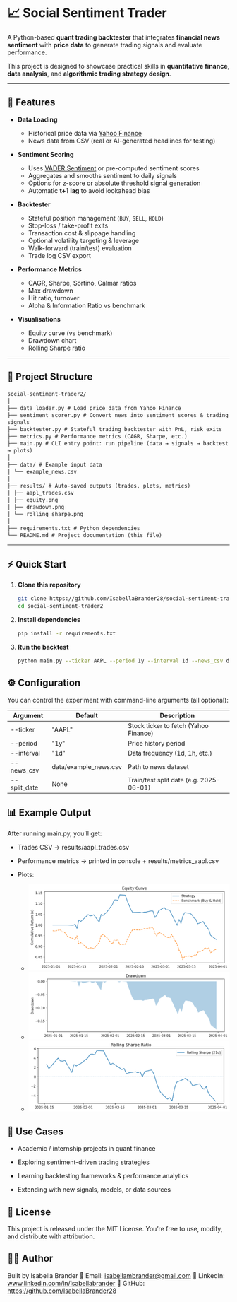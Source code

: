 # 📈 Social Sentiment Trader

A Python-based **quant trading backtester** that integrates **financial news sentiment** with **price data** to generate trading signals and evaluate performance.  

This project is designed to showcase practical skills in **quantitative finance**, **data analysis**, and **algorithmic trading strategy design**.

---

## 🚀 Features
- **Data Loading**
  - Historical price data via [Yahoo Finance](https://pypi.org/project/yfinance/)
  - News data from CSV (real or AI-generated headlines for testing)

- **Sentiment Scoring**
  - Uses [VADER Sentiment](https://github.com/cjhutto/vaderSentiment) or pre-computed sentiment scores
  - Aggregates and smooths sentiment to daily signals
  - Options for z-score or absolute threshold signal generation
  - Automatic **t+1 lag** to avoid lookahead bias

- **Backtester**
  - Stateful position management (`BUY`, `SELL`, `HOLD`)
  - Stop-loss / take-profit exits
  - Transaction cost & slippage handling
  - Optional volatility targeting & leverage
  - Walk-forward (train/test) evaluation
  - Trade log CSV export

- **Performance Metrics**
  - CAGR, Sharpe, Sortino, Calmar ratios
  - Max drawdown
  - Hit ratio, turnover
  - Alpha & Information Ratio vs benchmark

- **Visualisations**
  - Equity curve (vs benchmark)
  - Drawdown chart
  - Rolling Sharpe ratio

---

## 📂 Project Structure
```
social-sentiment-trader2/
│
├── data_loader.py # Load price data from Yahoo Finance
├── sentiment_scorer.py # Convert news into sentiment scores & trading signals
├── backtester.py # Stateful trading backtester with PnL, risk exits
├── metrics.py # Performance metrics (CAGR, Sharpe, etc.)
├── main.py # CLI entry point: run pipeline (data → signals → backtest → plots)
│
├── data/ # Example input data
│ └── example_news.csv
│
├── results/ # Auto-saved outputs (trades, plots, metrics)
│ ├── aapl_trades.csv
│ ├── equity.png
│ ├── drawdown.png
│ └── rolling_sharpe.png
│
├── requirements.txt # Python dependencies
└── README.md # Project documentation (this file)
```
---

## ⚡ Quick Start

1. **Clone this repository**
   ```bash
   git clone https://github.com/IsabellaBrander28/social-sentiment-trader2.git
   cd social-sentiment-trader2
   ```

2. **Install dependencies**
   ```bash
   pip install -r requirements.txt
   ```

3. **Run the backtest**
   ```bash
   python main.py --ticker AAPL --period 1y --interval 1d --news_csv data/example_news.csv
   ```

## ⚙️ Configuration

You can control the experiment with command-line arguments (all optional):

| Argument     | Default               | Description                             |
|--------------|-----------------------|-----------------------------------------|
| --ticker     | "AAPL"                | Stock ticker to fetch (Yahoo Finance)   |
| --period     | "1y"                  | Price history period                    |
| --interval   | "1d"                  | Data frequency (1d, 1h, etc.)           |
| --news_csv   | data/example_news.csv | Path to news dataset                    |
| --split_date | None                  | Train/test split date (e.g. 2025-06-01) |

## 📊 Example Output
After running main.py, you’ll get:

- Trades CSV → results/aapl_trades.csv

- Performance metrics → printed in console + results/metrics_aapl.csv

- Plots:

  - ![Equity Curve](readme-images/equity.png)
  - ![Drawdown](readme-images/drawdown.png)
  - ![Rolling Sharpe](readme-images/rolling_sharpe.png)


## 🔧 Use Cases
- Academic / internship projects in quant finance

- Exploring sentiment-driven trading strategies

- Learning backtesting frameworks & performance analytics

- Extending with new signals, models, or data sources

## 📜 License
This project is released under the MIT License.
You’re free to use, modify, and distribute with attribution.

## 👩‍💻 Author
Built by Isabella Brander
📧 Email: isabellambrander@gmail.com
💼 LinkedIn: www.linkedin.com/in/isabellabrander
🐙 GitHub: https://github.com/IsabellaBrander28










